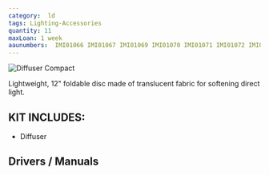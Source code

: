 ```yaml
---
category:  ld
tags: Lighting-Accessories
quantity: 11
maxLoan: 1 week
aaunumbers:  IMI01066 IMI01067 IMI01069 IMI01070 IMI01071 IMI01072 IMI01073 IMI01074 IMI01075 IMI01076 IMI01077
---
```

![Diffuser Compact](https://www.bhphotovideo.com/cdn-cgi/image/fit=scale-down,width=500,quality=95/https://www.bhphotovideo.com/images/images500x500/Photoflex_DL_1152WT_LiteDisc_Circular_Reflector_White_1468412316_42106.jpg)

Lightweight, 12"  foldable disc made of translucent fabric for softening direct light.
## KIT INCLUDES:
-  Diffuser

## Drivers / Manuals
[]()



